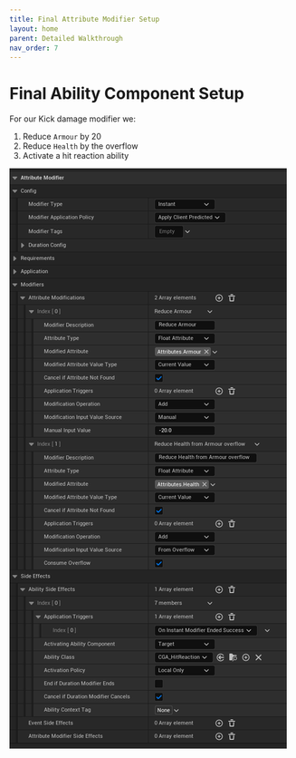 ```yaml
---
title: Final Attribute Modifier Setup
layout: home
parent: Detailed Walkthrough
nav_order: 7
---
```


# Final Ability Component Setup
For our Kick damage modifier we: 
1. Reduce `Armour` by 20
2. Reduce `Health` by the overflow
3. Activate a hit reaction ability

![a screenshot of the final setup of the attribute modifier](images/BS_FinalAMSetup.png)
